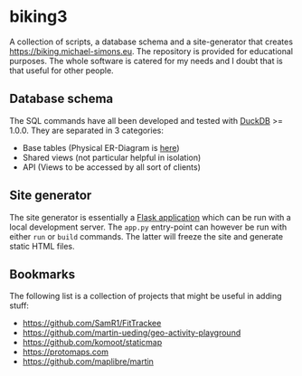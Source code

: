 # biking3

A collection of scripts, a database schema and a site-generator that creates https://biking.michael-simons.eu.
The repository is provided for educational purposes.
The whole software is catered for my needs and I doubt that is that useful for other people.

## Database schema

The SQL commands have all been developed and tested with [DuckDB](https://duckdb.org) >= 1.0.0.
They are separated in 3 categories:

- Base tables (Physical ER-Diagram is [here](generator/static/docs/schema.mermaid))
- Shared views (not particular helpful in isolation)
- API (Views to be accessed by all sort of clients)

## Site generator

The site generator is essentially a [Flask application](https://flask.palletsprojects.com/en/2.3.x/) which can be run with a local development server.
The `app.py` entry-point can however be run with either `run` or `build` commands.
The latter will freeze the site and generate static HTML files.

## Bookmarks

The following list is a collection of projects that might be useful in adding stuff:

* https://github.com/SamR1/FitTrackee
* https://github.com/martin-ueding/geo-activity-playground
* https://github.com/komoot/staticmap
* https://protomaps.com
* https://github.com/maplibre/martin

